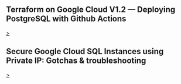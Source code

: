 
## Terraform on Google Cloud V1.2 — Deploying PostgreSQL with Github Actions
[>](https://medium.com/google-cloud/terraform-on-google-cloud-v1-2-deploying-postgresql-with-github-actions-e7009cb04d22)

## Secure Google Cloud SQL Instances using Private IP: Gotchas & troubleshooting
[>](https://medium.com/google-cloud/secure-google-cloud-sql-instances-using-private-ip-gotchas-troubleshooting-f7cf6dfe1bbb)
